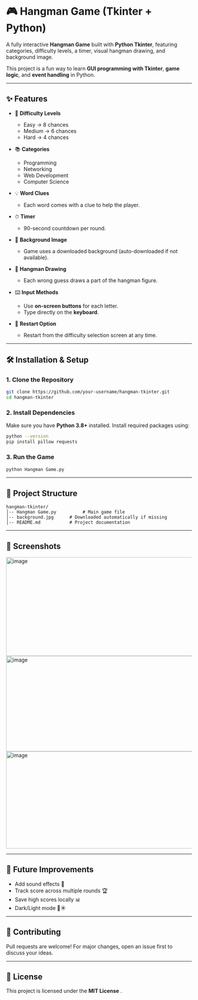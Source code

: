 # 🎮 Hangman Game (Tkinter + Python)

A fully interactive **Hangman Game** built with **Python Tkinter**, featuring categories, difficulty levels, a timer, visual hangman drawing, and background image.  

This project is a fun way to learn **GUI programming with Tkinter**, **game logic**, and **event handling** in Python.  

---

## ✨ Features

- 🎯 **Difficulty Levels**  
  - Easy → 8 chances  
  - Medium → 6 chances  
  - Hard → 4 chances  

- 📚 **Categories**  
  - Programming  
  - Networking  
  - Web Development  
  - Computer Science  

- 💡 **Word Clues**  
  - Each word comes with a clue to help the player.  

- ⏱ **Timer**  
  - 90-second countdown per round.  

- 🎨 **Background Image**  
  - Game uses a downloaded background (auto-downloaded if not available).  

- 🎨 **Hangman Drawing**  
  - Each wrong guess draws a part of the hangman figure.  

- ⌨️ **Input Methods**  
  - Use **on-screen buttons** for each letter.  
  - Type directly on the **keyboard**.  

- 🔄 **Restart Option**  
  - Restart from the difficulty selection screen at any time.  

---

## 🛠️ Installation & Setup

### 1. Clone the Repository
```bash
git clone https://github.com/your-username/hangman-tkinter.git
cd hangman-tkinter
```

### 2. Install Dependencies  
Make sure you have **Python 3.8+** installed. Install required packages using:
```bash
python --version
pip install pillow requests
```

### 3. Run the Game
```bash
python Hangman Game.py
```

---

## 📂 Project Structure
```
hangman-tkinter/
│-- Hangman Game.py          # Main game file
│-- background.jpg      # Downloaded automatically if missing
│-- README.md           # Project documentation
```

---

## 📸 Screenshots
<img width="615" height="267" alt="image" src="https://github.com/user-attachments/assets/f818a016-43b8-4b1c-8a58-73f405736d6a" />
<img width="609" height="258" alt="image" src="https://github.com/user-attachments/assets/9d4e6a3b-7739-4ef6-bb7e-763c60fb89a9" />
<img width="615" height="263" alt="image" src="https://github.com/user-attachments/assets/ae83792d-8ed5-4344-97a9-bc21769ac76f" />

---

## 🚀 Future Improvements
- Add sound effects 🎵  
- Track score across multiple rounds 🏆  
- Save high scores locally 📊  
- Dark/Light mode 🌙☀️  

---

## 🤝 Contributing
Pull requests are welcome! For major changes, open an issue first to discuss your ideas.  

---

## 📜 License
This project is licensed under the **MIT License** .  

